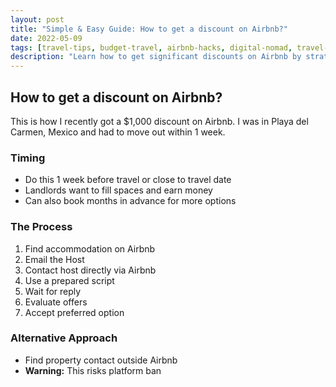 ```yaml
---
layout: post
title: "Simple & Easy Guide: How to get a discount on Airbnb?"
date: 2022-05-09
tags: [travel-tips, budget-travel, airbnb-hacks, digital-nomad, travel-discounts]
description: "Learn how to get significant discounts on Airbnb by strategically timing your booking and communicating directly with hosts."
---
```


## How to get a discount on Airbnb?

This is how I recently got a $1,000 discount on Airbnb. I was in Playa del Carmen, Mexico and had to move out within 1 week.

### Timing
- Do this 1 week before travel or close to travel date
- Landlords want to fill spaces and earn money
- Can also book months in advance for more options

### The Process
1. Find accommodation on Airbnb
2. Email the Host
3. Contact host directly via Airbnb
4. Use a prepared script
5. Wait for reply
6. Evaluate offers
7. Accept preferred option

### Alternative Approach
- Find property contact outside Airbnb
- **Warning:** This risks platform ban